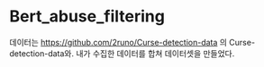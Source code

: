 # Bert_abuse_filtering

데이터는 https://github.com/2runo/Curse-detection-data 의 Curse-detection-data와.
내가 수집한 데이터를 합쳐 데이터셋을 만들었다.
